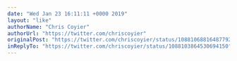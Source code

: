 ```yaml
---
date: "Wed Jan 23 16:11:11 +0000 2019"
layout: "like"
authorName: "Chris Coyier"
authorUrl: "https://twitter.com/chriscoyier"
originalPost: "https://twitter.com/chriscoyier/status/1088106881648779265"
inReplyTo: "https://twitter.com/chriscoyier/status/1088103864530694150"
---
```

